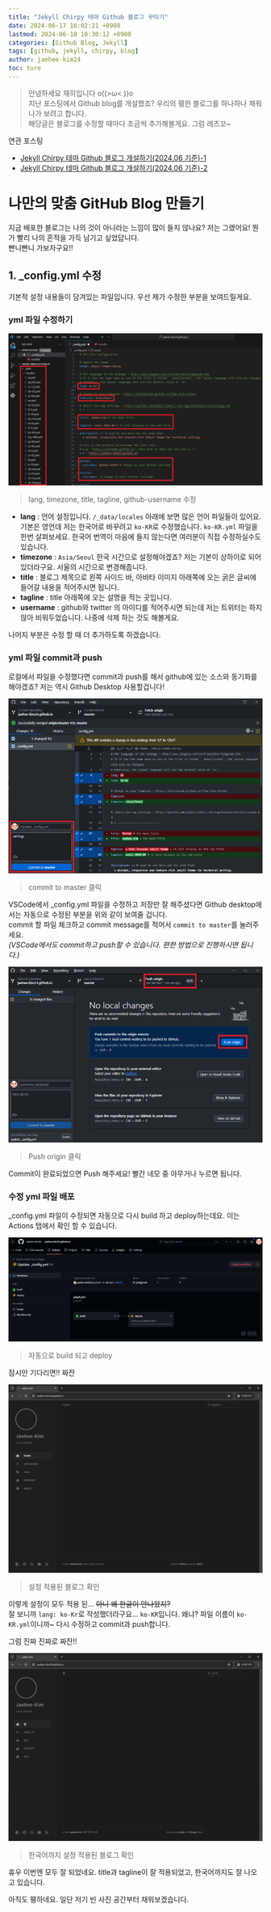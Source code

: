 ```yaml
---
title: "Jekyll Chirpy 테마 Github 블로그 꾸미기"
date: 2024-06-17 16:02:21 +0900
lastmod: 2024-06-18 10:30:12 +0900
categories: [Github Blog, Jekyll]
tags: [github, jekyll, chirpy, blog]
author: jaehee-kim24
toc: ture
---
```

>안녕하세요 재히입니다 o((>ω< ))o  
지난 포스팅에서 Github blog를 개설했죠? 우리의 휑한 블로그를 하나하나 채워나가 보려고 합니다.  
해당글은 블로그를 수정할 때마다 조금씩 추가해볼게요. 그럼 레츠꼬~

연관 포스팅  
- [Jekyll Chirpy 테마 Github 블로그 개설하기(2024.06 기준)-1](https://jaehee-kim24.github.io/posts/github%EB%B8%94%EB%A1%9C%EA%B7%B8_%EA%B0%9C%EC%84%A4%ED%95%98%EA%B8%B0_1/)  
- [Jekyll Chirpy 테마 Github 블로그 개설하기(2024.06 기준)-2](https://jaehee-kim24.github.io/posts/github%EB%B8%94%EB%A1%9C%EA%B7%B8_%EA%B0%9C%EC%84%A4%ED%95%98%EA%B8%B0_2/)


# 나만의 맞춤 GitHub Blog 만들기
지금 배포한 블로그는 나의 것이 아니라는 느낌이 많이 들지 않나요? 저는 그랬어요! 뭔가 빨리 나의 흔적을 가득 남기고 싶었답니다.  
빤니빤니 가보자구요!!

## 1. _config.yml 수정
기본적 설정 내용들이 담겨있는 파일입니다. 우선 제가 수정한 부분을 보여드릴게요.  

### yml 파일 수정하기
![_config.yml 파일 수정](../assets/img/2024-06-18-github블로그_꾸미기/1.png)  
>  lang, timezone, title, tagline, github-username 수정
- **lang** : 언어 설정입니다. `/_data/locales` 아래에 보면 많은 언어 파일들이 있어요. 기본은 영언데 저는 한국어로 바꾸려고 `ko-KR`로 수정했습니다. `ko-KR.yml` 파일을 한번 살펴보세요. 한국어 번역이 마음에 들지 않는다면 여러분이 직접 수정하실수도 있습니다.
- **timezone** : `Asia/Seoul` 한국 시간으로 설정해야겠죠? 저는 기본이 상하이로 되어있더라구요. 서울의 시간으로 변경해줍니다.
- **title** : 블로그 제목으로 왼쪽 사이드 바, 아바타 이미지 아래쪽에 오는 굵은 글씨에 들어갈 내용을 적어주시면 됩니다.
- **tagline** : title 아래쪽에 오는 설명을 적는 곳입니다.
- **username** : github와 twitter 의 아이디를 적어주시면 되는데 저는 트위터는 하지 않아 비워두었습니다. 나중에 삭제 하는 것도 해볼게요.

나머지 부분은 수정 할 때 더 추가하도록 하겠습니다.  

### yml 파일 commit과 push
로컬에서 파일을 수정했다면 commit과 push를 해서 github에 있는 소스와 동기화를 해야겠죠? 저는 역시 Github Desktop 사용할겁니다!

![github desktop으로 commit](../assets/img/2024-06-18-github블로그_꾸미기/2.png)  
>  commit to master 클릭

VSCode에서 _config.yml 파일을 수정하고 저장만 잘 해주셨다면 Github desktop에서는 자동으로 수정된 부분을 위와 같이 보여줄 겁니다.  
commit 할 파일 체크하고 commit message를 적어서 `commit to master`를 눌러주세요.  
_(VSCode에서도 commit하고 push할 수 있습니다. 편한 방법으로 진행하시면 됩니다.)_

![github desktop으로 push](../assets/img/2024-06-18-github블로그_꾸미기/3.png)  
>  Push origin 클릭  

Commit이 완료되었으면 Push 해주세요! 빨간 네모 중 아무거나 누르면 됩니다.

### 수정 yml 파일 배포
_config.yml 파일이 수정되면 자동으로 다시 build 하고 deploy하는데요. 이는 Actions 탭에서 확인 할 수 있습니다. 

![build and deploy](../assets/img/2024-06-18-github블로그_꾸미기/4.png)  
>  자동으로 build 되고 deploy

잠시만 기다리면!! 짜잔

![설정 적용된 블로그](../assets/img/2024-06-18-github블로그_꾸미기/5.png)  
>  설정 적용된 블로그 확인

이렇게 설정이 모두 적용 된... ~~아니 왜 한글이 안나왔지?~~  
잘 보니까 `lang: ko-Kr`로 작성했더라구요... `ko-KR`입니다. 왜냐? 파일 이름이 `ko-KR.yml`이니까~ 다시 수정하고 commit과 push합니다.  

그럼 진짜 진짜로 짜잔!!  

![설정 적용된 블로그2](../assets/img/2024-06-18-github블로그_꾸미기/6.png)  
>  한국어까지 설정 적용된 블로그 확인

휴우 이번엔 모두 잘 되었네요. title과 tagline이 잘 적용되었고, 한국어까지도 잘 나오고 있습니다.  

아직도 휑하네요. 일단 저기 빈 사진 공간부터 채워보겠습니다.